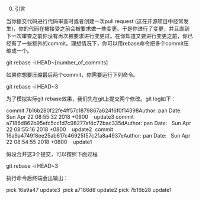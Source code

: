 0. 引言

当你提交代码进行代码审查时或者创建一次pull request (这在开源项目中经常发生)，你的代码在被接受之前会被要求做一些变更。于是你进行了变更，并且直到下一次审查之前你没有再次被要求进行变更过。在你知道又要进行变更之前，你已经有了一些额外的commit。理想情况下，你可以用rebase命令把多个commit压缩成一个。

git rebase -i HEAD~[number_of_commits]

如果你想要压缩最后两个commit，你需要运行下列命令。

git rebase -i HEAD~3

为了模拟实际git rebase效果，我们先在git上提交两个修改。git log如下：

commit 7b16b280f22fe4ff57c1879867a624f6f0f14398Author: pan Date:   Sun Apr 22 08:55:32 2018 +0800    update3
commit a7186d862b95efc5cc1d7c98277af4c72bac335dAuthor: pan Date:   Sun Apr 22 08:55:16 2018 +0800    update2 
commit 16a9a4749f8ee25ab617c46925f57c2fa8a4937eAuthor: pan Date:   Sun Apr 22 08:54:55 2018 +0800    update1

假设合并这3个提交，可以按照下面过程

git rebase -i HEAD~3

执行命令后终端会出输出：

pick 16a9a47 update3 
pick a7186d8 update2
pick 7b16b28 update1
